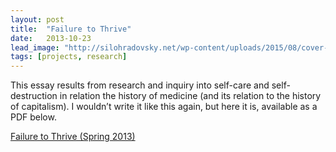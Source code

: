 ```yaml
---
layout: post
title:  "Failure to Thrive"
date:   2013-10-23
lead_image: "http://silohradovsky.net/wp-content/uploads/2015/08/cover-failure.png?w=245"
tags: [projects, research]
---
```

This essay results from research and inquiry into self-care and self-destruction in relation the history of medicine (and its relation to the history of capitalism). I wouldn’t write it like this again, but here it is, available as a PDF below.

[Failure to Thrive (Spring 2013)](http://silohradovsky.net/wp-content/uploads/2014/10/failure-to-thrive-unimposed.pdf)